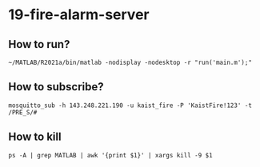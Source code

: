 # 19-fire-alarm-server

## How to run?
`
 ~/MATLAB/R2021a/bin/matlab -nodisplay -nodesktop -r "run('main.m');" 
`

 ## How to subscribe?
`
mosquitto_sub -h 143.248.221.190 -u kaist_fire -P 'KaistFire!123' -t /PRE_S/#
`
 
 ## How to kill
 `
 ps -A | grep MATLAB | awk '{print $1}' | xargs kill -9 $1
 `
